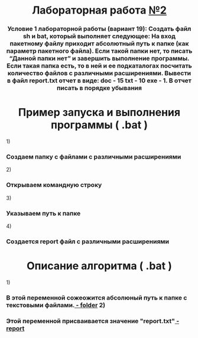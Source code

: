 <h1 align="center"> Лабораторная работа <a href="https://daniilshat.ru/" target="_blank">№2</a> 

<h3 align="center">Условие 1 лабораторной работы (вариант 19): Создать файл sh и bat, который выполняет следующее: 
На вход пакетному файлу приходит абсолютный путь к папке (как параметр пакетного файла). Если такой папки нет, то писать “Данной папки нет” и завершить выполнение программы. Если такая папка есть, то в ней и ее подкаталогах посчитать количество файлов с различными расширениями. Вывести в файл report.txt отчет в виде: doc - 15 txt - 10 exe - 1. В отчет писать в порядке убывания
</h3>
<h1 align="center">Пример запуска и выполнения программы ( .bat )</h1>
1) <h3 align>Создаем папку с файлами с различными расширениями</h3>
2) <h3 align>Открываем командную строку</h3>
3) <h3 align>Указываем путь к папке</h3>
4) <h3 align>Создается report файл с различными расширениями</h3> 
<h1 align="center">Описание алгоритма ( .bat )</h1>
1) <h3 align> В этой переменной сожеожится абсолюный путь к папке с текстовыми файлами.<a href="https://daniilshat.ru/" target="_blank"> - folder</a> 
2) <h3 align> Этой переменной присваивается значение "report.txt"<a href="https://daniilshat.ru/" target="_blank"> - report</a> 



